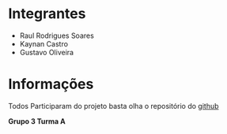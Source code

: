 # Integrantes

- Raul Rodrigues Soares
- Kaynan Castro
- Gustavo Oliveira

# Informações

Todos Participaram do projeto basta olha o repositório do [github](https://github.com/works-senac/grupo3-turmaA)

**Grupo 3 Turma A**
